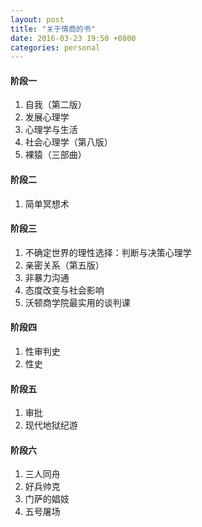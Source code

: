 ```yaml
---
layout: post
title: "关于情商的书"
date: 2016-03-23 19:50 +0800
categories: personal
---
```

#### 阶段一

1. 自我（第二版）
2. 发展心理学
3. 心理学与生活
4. 社会心理学（第八版）
5. 裸猿（三部曲）

#### 阶段二

1. 简单冥想术

#### 阶段三

1. 不确定世界的理性选择：判断与决策心理学
2. 亲密关系（第五版）
3. 非暴力沟通
4. 态度改变与社会影响
5. 沃顿商学院最实用的谈判课

#### 阶段四

1. 性审判史
2. 性史

#### 阶段五

1. 审批
2. 现代地狱纪游

#### 阶段六

1. 三人同舟
2. 好兵帅克
3. 门萨的娼妓
4. 五号屠场
